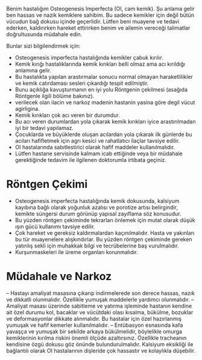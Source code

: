 Benim hastalığım Osteogenesis Imperfecta (OI, cam kemik). Şu anlama gelir ben hassas ve nazik kemiklere sahibim. Bu sadece kemikler için değil bütün vücudun bağ dokusu içinde geçerlidir. 
Lütfen beni muayene ve tedavi ederken, kaldırırken hareket ettirirken benim ve ailemin vereceği talimatlar doğrultusunda müdahale edin. 

Bunlar sizi bilgilendirmek için:
- Osteogenesis imperfecta hastalığında kemikler çabuk kırılır.
- Kemik kırığı hastalıklarında kemik kırıkları belli olmaz ama acı kırıldığı anlamına gelir.
- Bu hastalıkta yapılan arastırmalar sonucu normal olmayan haraketlilikler ve kemik catırdaması sesleri çıkardığı tespit edilmiştir.
- Bunu açıklığa kavuşturmanın en iyi yolu Röntgenin çekilmesi (asağıda Röntgenle ilgili bölüme bakınız).
- verilecek olan ilacin ve narkoz madenin hastanin yasina göre degil vücut agirligina.
- Kemik kırıkları çok acı veren bir durumdur.
- Bu acı veren durumlardan yola çıkarak kemik kırıkları iyice arastırılmadan iyi bir tedavi yapılamaz.
- Çocuklarda ve büyüklerde oluşan acılardan yola çıkarak ilk günlerde bu acıları hafifletmek için agrı kesici ve rahatlatıcı ilaçlar tavsiye edilir.
- OI hastalarında sabıtlestirici olarak hafif maddeler kullanılmalıdır.
- Lütfen hastane servisinde kalmam icab ettiğinde veya bir müdahale gerektiğinde tedavim ile ilgilenen doktorumla irtibata geçiniz.

# Röntgen Çekimi
- Osteogenesis imperfecta hastalığında kemik dokusunda, kalsiyum kayıbına bağlı olarak yoğunluk azalısı ve porotize artısı belirgindir, kemikte süngersi durum görünüp yapısal zayıflama söz konusudur.
- Bu yüzden röntgen çekiminde tekrarları önlemek için mutat olarak düşük ışın gücü kullanımı tavsiye edilir.
- Çok hareket ve gereksiz kaldırmalardan kaçınılmalıdır. Hasta ve yakınları bu tür muayenelere alışkındırlar. Bu yüzden röntgen çekiminde gereken yatırılış sekli için muhakkak bilgi ve tecrübelerine baş vurulmalıdır.
- Kurşunmaskeleri ile üreme organları korunmalıdır.

# Müdahale ve Narkoz
– Hastayı amaliyat masasına çıkarıp indirmelerede son derece hassas, nazık ve dikkatli olunmalıdır. Özellikle yumuşak maddelerle yardımcı olunmalıdır. 
– Amaliyat masası üzerinde sabitleme ve yatırma işleminde hastanın kendine ait özel durumu kol, bacaklar ve vücütdaki olası kısalma, bükülme, bozuklar ve deformasyonlar dikkate alınmalıdır. Bu hastalar için özel hazırlanmış yumuşak ve hafif kemerler kullanılmalıdır. 
– Entübasyon esnasında kafa yavaşça ve yumuşak bir sekilde arkaya bükülmelidir, böylelikle omurga kemiklerinin kırılma riskini önemli ölçüde azaltırsınız. 
	Özellikle tracheanın kendisine özgü dokusu göz önünde bulundurulmalıdır. 
	Kalsiyum eksikliği ile bağlantılı olarak OI hastalarının dişleride çok hassastır ve kolaylıkla düşebilir.